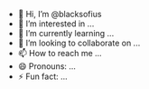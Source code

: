 - 👋 Hi, I’m @blacksofius
- 👀 I’m interested in ...
- 🌱 I’m currently learning ...
- 💞️ I’m looking to collaborate on ...
- 📫 How to reach me ...
- 😄 Pronouns: ...
- ⚡ Fun fact: ...

<!---
blacksofius/blacksofius is a ✨ special ✨ repository because its `README.md` (this file) appears on your GitHub profile.
You can click the Preview link to take a look at your changes.
--->
